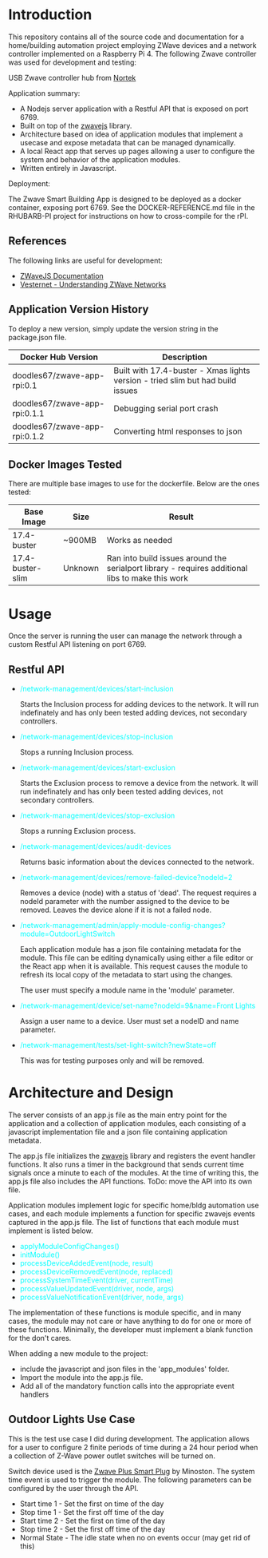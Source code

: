 # Introduction

This repository contains all of the source code and documentation for a home/building automation project employing ZWave devices and a network controller implemented on a Raspberry Pi 4. The following Zwave controller was used for development and testing:

USB Zwave controller hub from [Nortek](https://www.nortekcontrol.com/products/2gig/husbzb-1-gocontrol-quickstick-combo/)

Application summary:

- A Nodejs server application with a Restful API that is exposed on port 6769.
- Built on top of the [zwavejs](https://zwave-js.github.io/node-zwave-js/#/README) library.
- Architecture based on idea of application modules that implement a usecase and expose metadata that can be managed dynamically.
- A local React app that serves up pages allowing a user to configure the system and behavior of the application modules.
- Written entirely in Javascript.

Deployment:

The Zwave Smart Building App is designed to be deployed as a docker container, exposing port 6769. See the DOCKER-REFERENCE.md file in the RHUBARB-PI project for instructions on how to cross-compile for the rPI.

## References

The following links are useful for development:

- [ZWaveJS Documentation](https://zwave-js.github.io/node-zwave-js/#/README)
- [Vesternet - Understanding ZWave Networks](https://www.vesternet.com/pages/understanding-z-wave-networks-nodes-devices)

## Application Version History

To deploy a new version, simply update the version string in the package.json file.

| Docker Hub Version | Description |
| - | - |
| doodles67/zwave-app-rpi:0.1 | Built with 17.4-buster - Xmas lights version - tried slim but had build issues |
| doodles67/zwave-app-rpi:0.1.1 | Debugging serial port crash |
| doodles67/zwave-app-rpi:0.1.2 | Converting html responses to json |

## Docker Images Tested

There are multiple base images to use for the dockerfile. Below are the ones tested:

| Base Image | Size | Result |
| - | - | - |
| 17.4-buster | ~900MB | Works as needed |
| 17.4-buster-slim | Unknown | Ran into build issues around the serialport library - requires additional libs to make this work |

# Usage

Once the server is running the user can manage the network through a custom Restful API listening on port 6769.

## Restful API

- <span style="color:cyan">/network-management/devices/start-inclusion</span> 

    Starts the Inclusion process for adding devices to the network. It will run indefinately and has only been tested adding devices, not secondary controllers.

- <span style="color:cyan">/network-management/devices/stop-inclusion</span> 

    Stops a running Inclusion process.

- <span style="color:cyan">/network-management/devices/start-exclusion</span> 

    Starts the Exclusion process to remove a device from the network. It will run indefinately and has only been tested adding devices, not secondary controllers.

- <span style="color:cyan">/network-management/devices/stop-exclusion</span> 

    Stops a running Exclusion process. 

- <span style="color:cyan">/network-management/devices/audit-devices</span> 

    Returns basic information about the devices connected to the network.

- <span style="color:cyan">/network-management/devices/remove-failed-device?nodeId=2</span> 

    Removes a device (node) with a status of 'dead'. The request requires a nodeId parameter with the number assigned to the device to be removed. Leaves the device alone if it is not a failed node.

- <span style="color:cyan">/network-management/admin/apply-module-config-changes?module=OutdoorLightSwitch</span> 

    Each application module has a json file containing metadata for the module. This file can be editing dynamically using either a file editor or the React app when it is available. This request causes the module to refresh its local copy of the metadata to start using the changes.

    The user must specify a module name in the 'module' parameter.

- <span style="color:cyan">/network-management/device/set-name?nodeId=9&name=Front Lights</span> 

    Assign a user name to a device. User must set a nodeID and name parameter.

- <span style="color:cyan">/network-management/tests/set-light-switch?newState=off</span> 

    This was for testing purposes only and will be removed.

# Architecture and Design

The server consists of an app.js file as the main entry point for the application and a collection of application modules, each consisting of a javascript implementation file and a json file containing application metadata.

The app.js file initializes the [zwavejs](https://zwave-js.github.io/node-zwave-js/#/README) library and registers the event handler functions. It also runs a timer in the background that sends current time signals once a minute to each of the modules. At the time of writing this, the app.js file also includes the API functions. ToDo: move the API into its own file.

Application modules implement logic for specific home/bldg automation use cases, and each module implements a function for specific zwavejs events captured in the app.js file. The list of functions that each module must implement is listed below.

- <span style="color:cyan">applyModuleConfigChanges()</span> 
- <span style="color:cyan">initModule()</span>
- <span style="color:cyan">processDeviceAddedEvent(node, result)</span>
- <span style="color:cyan">processDeviceRemovedEvent(node, replaced)</span>
- <span style="color:cyan">processSystemTimeEvent(driver, currentTime)</span>
- <span style="color:cyan">processValueUpdatedEvent(driver, node, args)</span>
- <span style="color:cyan">processValueNotificationEvent(driver, node, args)</span>

The implementation of these functions is module specific, and in many cases, the module may not care or have anything to do for one or more of these functions. Minimally, the developer must implement a blank function for the don't cares.

When adding a new module to the project:

- include the javascript and json files in the 'app_modules' folder.
- Import the module into the app.js file.
- Add all of the mandatory function calls into the appropriate event handlers

## Outdoor Lights Use Case

This is the test use case I did during development. The application allows for a user to configure 2 finite periods of time during a 24 hour period when a collection of Z-Wave power outlet switches will be turned on.

Switch device used is the [Zwave Plus Smart Plug](https://minoston.com/product/z-wave-plus-smart-plug-outdoor-on-off-outlet-switch-mp22z/) by Minoston. The system time event is used to trigger the module. The following parameters can be configured by the user through the API.

- Start time 1 - Set the first on time of the day
- Stop time 1 - Set the first off time of the day
- Start time 2 - Set the first on time of the day
- Stop time 2 - Set the first off time of the day
- Normal State - The idle state when no on events occur (may get rid of this)